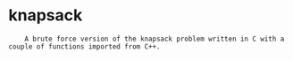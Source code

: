 # knapsack
        A brute force version of the knapsack problem written in C with a couple of functions imported from C++.
